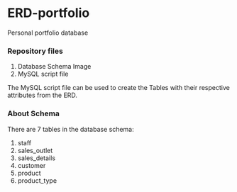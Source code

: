 # ERD-portfolio
Personal portfolio database

### Repository files

1. Database Schema Image
2. MySQL script file

The MySQL script file can be used to create the Tables with their respective attributes from the ERD.

### About Schema

There are 7 tables in the database schema:
1. staff
2. sales_outlet
3. sales_details
4. customer
5. product
6. product_type

